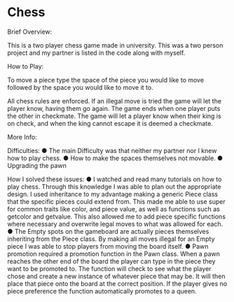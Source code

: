 # Chess
Brief Overview: 

This is a two player chess game made in university. This was a two person project and my partner is listed in the code along with myself. 

How to Play:

To move a piece type the space of the piece you would like to move followed by the space you would like to move it to. 

All chess rules are enforced. If an illegal move is tried the game will let the player know, having them go again. 
The game ends when one player puts the other in checkmate. The game will let a player know when their king is on check, and when the king cannot escape it is deemed a checkmate. 



More Info:

Difficulties: 
●	The main Difficulty was that neither my partner nor I knew how to play chess. 
●	How to make the spaces themselves not movable. 
●	Upgrading the pawn

How I solved these issues:
●	I watched and read many tutorials on how to play chess. Through this knowledge I was able to plan out the appropriate design. I used inheritance to my advantage making a generic Piece class that the specific pieces could extend from. This made me able to use super for common traits like color, and piece value, as well as functions such as getcolor and getvalue. This also allowed me to add piece specific functions where necessary and overwrite legal moves to what was allowed for each.
●	The Empty spots on the gameboard are actually pieces themselves inheriting from the Piece class. By making all moves illegal for an Empty piece I was able to stop players from moving the board itself. 
●	Pawn promotion required a promotion function in the Pawn class. When a pawn reaches the other end of the board the player can type in the piece they want to be promoted to. The function will check to see what the player chose and create a new instance of whatever piece that may be. It will then place that piece onto the board at the correct position. If the player gives no piece preference the function automatically promotes to a queen.

